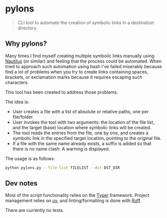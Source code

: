 # pylons
> CLI tool to automate the creation of symbolic links in a destination directory.

## Why pylons?

Many times I find myself creating multiple symbolic links manually using [Nautilus](https://gitlab.gnome.org/GNOME/nautilus) (or similar) and feeling that the process could be automated. When tried to approach such automation using bash I've failed miserably because find a lot of problems when you try to create links containing spaces, brackets, or exclamation marks because it requires escaping such characters.

This tool has been created to address those problems.

The idea is:
+ User creates a file with a list of absolute or relative paths, one per file/folder.
+ User invokes the tool with two arguments: the location of the file list, and the target (base) location where symbolic links will be created.
+ The tool reads the entries from the file, one by one, and creates a symbolic link in the specified target location, pointing to the original file.
+ If a file with the same name already exists, a suffix is added so that there is no name clash. A warning is displayed.

The usage is as follows:

```bash
python pylons.py --file-list fILELIST --dst DST_DIR
```

## Dev notes

Most of the script functionality relies on the [Typer](https://github.com/fastapi/typer) framework. Project management relies on [uv](https://github.com/astral-sh/uv), and linting/formatting is done with [Ruff](https://github.com/astral-sh/ruff).

There are currently no tests.
